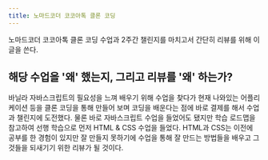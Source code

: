 ```yaml
---
title: 노마드코더 코코아톡 클론 코딩
---
```


노마드코더 코코아톡 클론 코딩 수업과 2주간 챌린지를 마치고서 간단히 리뷰를 위해 이 글을 쓴다.

## 해당 수업을 '왜' 했는지, 그리고 리뷰를 '왜' 하는가?
바닐라 자바스크립트의 필요성을 느껴 배우기 위해 수업을 찾다가 현재 나와있는 어플리케이션 등을 클론 코딩을 통해 만들어 보며 코딩을 배운다는 점에 바로 결제를 해서 수업과 챌린지에 도전했다. 물론 바로 자바스크립트 수업을 들었어도 됐지만 학습 로드맵을 참고하여 선행 학습으로 먼저 HTML & CSS 수업을 들었다. HTML과 CSS는 이전에 공부를 한 경험이 있지만 잘 만들지 못하기에 수업을 통해 잘 만드는 방법들을 배우고 그것들을 되새기기 위한 리뷰가 될 것이다.

